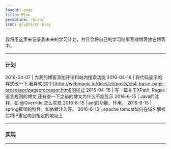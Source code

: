 ```yaml
---
layout: page
title: Plan
permalink: /plan/
icon: glyphicon-play
---
```


我将用这里来记录我未来的学习计划，并且会将自己的学习结果写成博客放在博客中。

---

### 计划

2016-04-07 | 为我的博客添加评论和站内搜索功能
2016-04-16 | 将代码显示的样式改一下,我喜欢(这个)[http://webmagic.io/docs/zh/posts/ch4-basic-page-processor/pageprocessor.html]的样式
2016-04-16 | 写一篇关于XPath, Regex语言规则的博文,还有查一下之前的博文为什么不能显示
2016-6-15  | Java的注释，如·@Override·怎么实现
2016-6-15  | ant的功能、作用。
2016-6-15  | spring框架的特性，如依赖注入等。
2016-6-15  | apache tomcat如何在域名解析后将IP重定向到指定的地址上

---

### 实现

---
